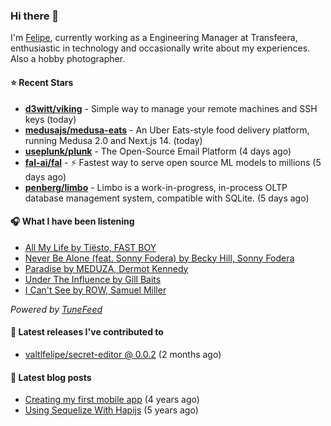 ### Hi there 👋

I'm [Felipe](https://felipevm.com), currently working as a Engineering Manager at Transfeera, enthusiastic in technology and occasionally write about my experiences. Also a hobby photographer.

#### ⭐ Recent Stars
- **[d3witt/viking](https://github.com/d3witt/viking)** - Simple way to manage your remote machines and SSH keys (today)
- **[medusajs/medusa-eats](https://github.com/medusajs/medusa-eats)** - An Uber Eats-style food delivery platform, running Medusa 2.0 and Next.js 14. (today)
- **[useplunk/plunk](https://github.com/useplunk/plunk)** - The Open-Source Email Platform (4 days ago)
- **[fal-ai/fal](https://github.com/fal-ai/fal)** - ⚡ Fastest way to serve open source ML models to millions (5 days ago)
- **[penberg/limbo](https://github.com/penberg/limbo)** - Limbo is a work-in-progress, in-process OLTP database management system, compatible with SQLite. (5 days ago)

#### 🎧 What I have been listening
- [All My Life by Tiësto, FAST BOY](https://open.spotify.com/track/3qCCQas6tIP15Yjgu3gl9S)
- [Never Be Alone (feat. Sonny Fodera) by Becky Hill, Sonny Fodera](https://open.spotify.com/track/3pFe9dLAwfnwKt8gM6mqki)
- [Paradise by MEDUZA, Dermot Kennedy](https://open.spotify.com/track/40FUdLENDY3sZmHEM25lpE)
- [Under The Influence by Gill Baits](https://open.spotify.com/track/50b7ZSJhtDYxiKGWVa3QbJ)
- [I Can&#39;t See by ROW, Samuel Miller](https://open.spotify.com/track/59kl6e4q6sCJlxCgLZdJGo)

_Powered by [TuneFeed](https://tunefeed.app?ref=valtlfelipe-gh-profile)_ 

#### 🚀 Latest releases I've contributed to


- [valtlfelipe/secret-editor @ 0.0.2](https://github.com/valtlfelipe/secret-editor/releases/tag/0.0.2) (2 months ago)

#### 📄 Latest blog posts
- [Creating my first mobile app](https://felipevm.com/posts/creating-my-first-mobile-app/) (4 years ago)
- [Using Sequelize With Hapijs](https://felipevm.com/posts/using-sequelize-with-hapijs/) (5 years ago)
